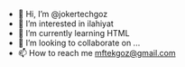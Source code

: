 - 👋 Hi, I’m @jokertechgoz
- 👀 I’m interested in ilahiyat
- 🌱 I’m currently learning HTML
- 💞️ I’m looking to collaborate on ...
- 📫 How to reach me mftekgoz@gmail.com

<!---
jokertechgoz/jokertechgoz is a ✨ special ✨ repository because its `README.md` (this file) appears on your GitHub profile.
You can click the Preview link to take a look at your changes.
--->
